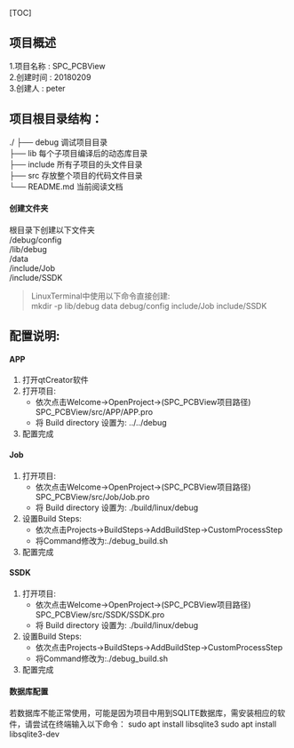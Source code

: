 [TOC]
## 项目概述
1.项目名称	: SPC_PCBView<br>
2.创建时间	: 20180209<br>
3.创建人    : peter<br>

## 项目根目录结构：
./
├── debug 调试项目目录<br>
├── lib   每个子项目编译后的动态库目录<br>
├── include 所有子项目的头文件目录<br>
├── src 存放整个项目的代码文件目录<br>
└── README.md 当前阅读文档<br>

#### 创建文件夹
根目录下创建以下文件夹<br>
/debug/config<br>
/lib/debug<br>
/data<br>
/include/Job<br>
/include/SSDK
>LinuxTerminal中使用以下命令直接创建:<br>
mkdir -p lib/debug data debug/config include/Job include/SSDK

## 配置说明:
#### APP
1. 打开qtCreator软件
2. 打开项目:
    - 依次点击Welcome->OpenProject->(SPC_PCBView项目路径) SPC_PCBView/src/APP/APP.pro
    - 将 Build directory 设置为: ../../debug
3. 配置完成

#### Job
1. 打开项目:
    - 依次点击Welcome->OpenProject->(SPC_PCBView项目路径) SPC_PCBView/src/Job/Job.pro
    - 将 Build directory 设置为: ./build/linux/debug
2. 设置Build Steps:
    - 依次点击Projects->BuildSteps->AddBuildStep->CustomProcessStep
    - 将Command修改为:./debug_build.sh
3. 配置完成

#### SSDK
1. 打开项目:
    - 依次点击Welcome->OpenProject->(SPC_PCBView项目路径) SPC_PCBView/src/SSDK/SSDK.pro
    - 将 Build directory 设置为: ./build/linux/debug
2. 设置Build Steps:
    - 依次点击Projects->BuildSteps->AddBuildStep->CustomProcessStep
    - 将Command修改为:./debug_build.sh
3. 配置完成

#### 数据库配置
若数据库不能正常使用，可能是因为项目中用到SQLITE数据库，需安装相应的软件，请尝试在终端输入以下命令：
sudo apt install libsqlite3
sudo apt install libsqlite3-dev
